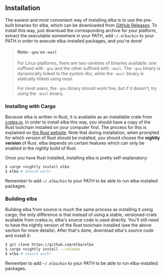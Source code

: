 ## Installation

The easiest and most convenient way of installing elba is to use the pre-built binaries for elba, which can be downloaded from [GitHub Releases](https://github.com/elba/elba/releases). To install this way, just download the corresponding archive for your platform, extract the executable somewhere in your PATH, add `~/.elba/bin` to your PATH in order to execute elba-installed packages, and you're done!

> #### Note: `-gnu` vs `-musl`
>
> For Linux platforms, there are two varieties of binaries available: one
> suffixed with `-gnu` and the other suffixed with `-musl`. The `-gnu` binary is
> dynamically linked to the system libc, while the `-musl` binary is statically
> linked using musl.
>
> For most users, the `-gnu` binary should work fine, but if it doesn't, try
> using the `-musl` binary.

### Installing with Cargo

Because elba is written in Rust, it is available as an installable crate from [crates.io](https://crates.io). In order to install elba this way, you should have a copy of the Rust toolchain installed on your computer first. The process for this is explained on [the Rust website](https://www.rust-lang.org/en-US/install.html). Note that during installation, when prompted for which version of Rust should be installed, you should choose the **nightly version** of Rust. elba depends on certain features which can only be enabled in the nightly build of Rust.

Once you have Rust installed, installing elba is pretty self-explanatory:

```sh
$ cargo +nightly install elba
$ elba # should work!
```

Remember to add `~/.elba/bin` to your PATH to be able to run elba-installed packages.

### Building elba

Building elba from source is much the same process as installing it using cargo; the only difference is that instead of using a stable, versioned-crate available from crates.io, elba's source code is used directly. You'll still need to have the nightly version of the Rust toolchain installed (see the above section for more details). After that's done, download elba's source code and install it:

```sh
$ git clone https://github.com/elba/elba
$ cargo +nightly install --release
$ elba # should work!
```

Remember to add `~/.elba/bin` to your PATH to be able to run elba-installed packages.
